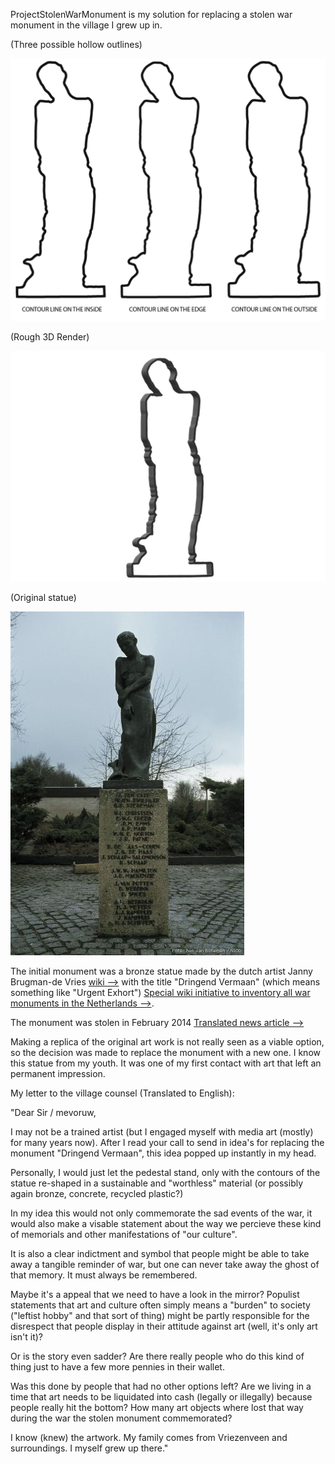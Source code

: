 ProjectStolenWarMonument is my solution for replacing a stolen war monument in the village I grew up in.

(Three possible hollow outlines)

![tag alt](https://github.com/DeRaafMedia/ProjectStolenWarMonument/blob/master/bin/data/photoshop/ProjectStolenWarMonument_2.png)

(Rough 3D Render)

![tag alt](https://github.com/DeRaafMedia/ProjectStolenWarMonument/blob/master/bin/data/photoshop/ProjectStolenWarMonument(3DRender).png)

(Original statue)

![tag alt](https://github.com/DeRaafMedia/ProjectStolenWarMonument/blob/master/bin/data/photoshop/dringend_vermaan.jpg)

The initial monument was a bronze statue made by the dutch artist Janny Brugman-de Vries [wiki -->](http://nl.wikipedia.org/wiki/Janny_Brugman-de_Vries) with the title "Dringend Vermaan" (which means something like "Urgent Exhort") [Special wiki initiative to inventory all war monuments in the Netherlands -->](http://www.4en5mei.nl/herinneren/oorlogsmonumenten/monumenten_zoeken/oorlogsmonument/1133).

The monument was stolen in February 2014 [Translated news article -->](https://translate.google.nl/translate?sl=nl&tl=en&js=y&prev=_t&hl=nl&ie=UTF-8&u=http%3A%2F%2Fwww.bndestem.nl%2Falgemeen%2Fbinnenland%2Fburgemeester-ontzet-over-diefstal-beeld-oorlogsmonument-1.4213577&edit-text=)

Making a replica of the original art work is not really seen as a viable option, so the decision was made to replace the monument with a new one. I know this statue from my youth. It was one of my first contact with art that left an permanent impression.

My letter to the village counsel (Translated to English):

"Dear Sir / mevoruw,

I may not be a trained artist (but I engaged myself with media art (mostly) for many years now). After I read your call to send in idea's for replacing the monument "Dringend Vermaan", this idea popped up instantly in my head.

Personally, I would just let the pedestal stand, only with the contours of the statue re-shaped in a sustainable and "worthless" material (or possibly again bronze, concrete, recycled plastic?)

In my idea this would not only commemorate the sad events of the war, it would also make a visable statement about the way we percieve these kind of memorials and other manifestations of "our culture". 

It is also a clear indictment and symbol that people might be able to take away a tangible reminder of war, but one can never take away the ghost of that memory. It must always be remembered. 

Maybe it's a appeal that we need to have a look in the mirror? Populist statements that art and culture often simply means a "burden" to society ("leftist hobby" and that sort of thing) might be partly responsible for the disrespect that people display in their attitude against art (well, it's only art isn't it)?

Or is the story even sadder? Are there really people who do this kind of thing just to have a few more pennies in their wallet. 

Was this done by people that had no other options left? Are we living in a time that art needs to be liquidated into cash (legally or illegally) because people really hit the bottom? How many art objects where lost that way during the war the stolen monument commemorated?

I know (knew) the artwork. My family comes from Vriezenveen and surroundings. I myself grew up there."
